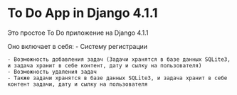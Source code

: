 # To Do App in Django 4.1.1

Это простое To Do приложение на Django 4.1.1

Оно включает в себя:
    - Систему регистрации
    
    - Возможность добавления задач (Задачи хранятся в базе данных SQLite3, и задача хранит в себе контент, дату и сылку на пользователя)
    - Возможность удаления задач
    - Также задачи хранятся в базе данных SQLite3, и задача хранит в себе контент задачи, дату и сылку на пользователя